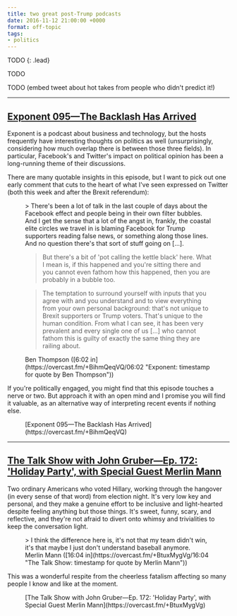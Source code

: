 ```yaml
---
title: two great post-Trump podcasts
date: 2016-11-12 21:00:00 +0000
format: off-topic
tags:
- politics
---
```


TODO
{: .lead}

TODO

TODO (embed tweet about hot takes from people who didn't predict it!)

<!--more-->

* * *

## [Exponent 095—The Backlash Has Arrived](https://overcast.fm/+BihmQeqVQ) 

Exponent is a podcast about business and technology, but the hosts frequently have interesting thoughts on politics as well (unsurprisingly, considering how much overlap there is between those three fields). In particular, Facebook's and Twitter's impact on political opinion has been a long-running theme of their discussions.

There are many quotable insights in this episode, but I want to pick out one early comment that cuts to the heart of what I've seen expressed on Twitter (both this week and after the Brexit referendum):

<figure class="quote">
> There's been a lot of talk in the last couple of days about the Facebook effect and people being in their own filter bubbles. And I get the sense that a lot of the angst in, frankly, the coastal elite circles we travel in is blaming Facebook for Trump supporters reading false news, or something along those lines. And no question there's that sort of stuff going on [...].

> But there's a bit of 'pot calling the kettle black' here. What I mean is, if this happened and you're sitting there and you cannot even fathom how this happened, then you are probably in a bubble too.

> The temptation to surround yourself with inputs that you agree with and you understand and to view everything from your own personal background: that's not unique to Brexit supporters or Trump voters. That's unique to the human condition. From what I can see, it has been very prevalent and every single one of us [...] who cannot fathom this is guilty of exactly the same thing they are railing about.

<figcaption>Ben Thompson ([6:02 in](https://overcast.fm/+BihmQeqVQ/06:02 "Exponent: timestamp for quote by Ben Thompson"))</figcaption>
</figure>

If you're politically engaged, you might find that this episode touches a nerve or two. But approach it with an open mind and I promise you will find it valuable, as an alternative way of interpreting recent events if nothing else.

<figure class="link" markdown="span">
[Exponent 095—The Backlash Has Arrived](https://overcast.fm/+BihmQeqVQ)
</figure>

* * *

## [The Talk Show with John Gruber—Ep. 172: 'Holiday Party', with Special Guest Merlin Mann](https://overcast.fm/+BtuxMygVg) 

Two ordinary Americans who voted Hillary, working through the hangover (in every sense of that word) from election night. It's very low key and personal, and they make a genuine effort to be inclusive and light-hearted despite feeling anything but those things. It's sweet, funny, scary, and reflective, and they're not afraid to divert onto whimsy and trivialities to keep the conversation light.

<figure class="quote">
> I think the difference here is, it's not that my team didn't win, it's that maybe I just don't understand baseball anymore.

<figcaption>Merlin Mann ([16:04 in](https://overcast.fm/+BtuxMygVg/16:04 "The Talk Show: timestamp for quote by Merlin Mann"))</figcaption>
</figure>

This was a wonderful respite from the cheerless fatalism affecting so many people I know and like at the moment. 

<figure class="link" markdown="span">
[The Talk Show with John Gruber—Ep. 172: 'Holiday Party', with Special Guest Merlin Mann](https://overcast.fm/+BtuxMygVg)
</figure>